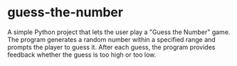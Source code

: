 # guess-the-number
A simple Python project that lets the user play a "Guess the Number" game. The program generates a random number within a specified range and prompts the player to guess it. After each guess, the program provides feedback whether the guess is too high or too low.
